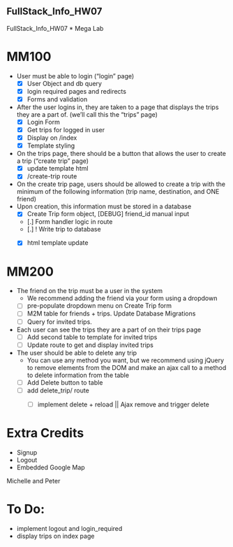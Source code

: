 ## FullStack_Info_HW07
FullStack_Info_HW07 * Mega Lab

# MM100
* User must be able to login (“login” page)
  * [X] User Object and db query
  * [X] login required pages and redirects
  * [X] Forms and validation

* After the user logins in, they are taken to a page that displays the trips they
are a part of. (we’ll call this the “trips” page)
  * [X] Login Form
  * [X] Get trips for logged in user
  * [X] Display on /index
  * [X] Template styling
* On the trips page, there should be a button that allows the user to create a trip (“create trip” page)
  * [X] update template html
  * [X] /create-trip route
* On the create trip page, users should be allowed to create a trip with the minimum of the following information (trip name, destination, and ONE friend)
* Upon creation, this information must be stored in a database
  * [X] Create Trip form object, [DEBUG] friend_id manual input
  * [.] Form handler logic in route
  * [.] ! Write trip to database
  * [X] html template update


# MM200
* The friend on the trip must be a user in the system
  * We recommend adding the friend via your form using a dropdown
  * [ ] pre-populate dropdown menu on Create Trip form
  * [ ] M2M table for friends + trips. Update Database Migrations
  * [ ] Query for invited trips.
* Each user can see the trips they are a part of on their trips page
  * [ ] Add second table to template for invited trips
  * [ ] Update route to get and display invited trips
* The user should be able to delete any trip
  * You can use any method you want, but we recommend using jQuery to remove elements from the DOM and make an ajax call to a method to delete information from the table
  * [ ] Add Delete button to table
  * [ ] add delete_trip/<value> route
    * [ ] implement delete + reload || Ajax remove and trigger delete






# Extra Credits
* Signup
* Logout
* Embedded Google Map

Michelle and Peter

# To Do:
* implement logout and login_required
* display trips on index page
